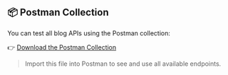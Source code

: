 
## 📦 Postman Collection

You can test all blog APIs using the Postman collection:

👉 [Download the Postman Collection](./https://github.com/user-attachments/files/20694380/blog_project.postman_collection.json)

> Import this file into Postman to see and use all available endpoints.

